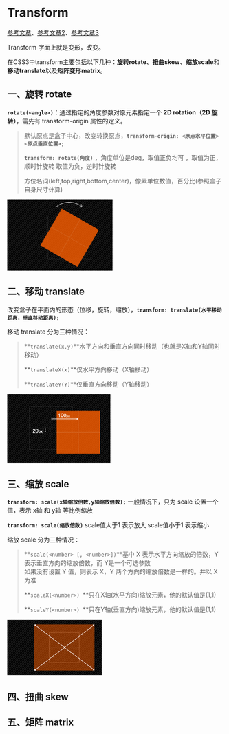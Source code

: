 # Transform

[参考文章](https://blog.csdn.net/chelen_jak/article/details/82754535)、[参考文章2](http://www.w3cplus.com/content/css3-transform)、[参考文章3](https://blog.csdn.net/qq_45025670/article/details/125588381?ops_request_misc=%257B%2522request%255Fid%2522%253A%2522168263808516800180659247%2522%252C%2522scm%2522%253A%252220140713.130102334..%2522%257D&request_id=168263808516800180659247&biz_id=0&utm_medium=distribute.pc_search_result.none-task-blog-2~all~top_positive~default-1-125588381-null-null.142^v86^insert_down1,239^v2^insert_chatgpt&utm_term=transform&spm=1018.2226.3001.4187)

Transform 字面上就是变形，改变。

在CSS3中transform主要包括以下几种：**旋转rotate**、**扭曲skew**、**缩放scale**和**移动translate**以及**矩阵变形matrix**。

## 一、旋转 rotate

**`rotate(<angle>)`**：通过指定的角度参数对原元素指定一个 **2D rotation（2D 旋转）**，需先有 transform-origin 属性的定义。

> 默认原点是盒子中心，改变转换原点，**`transform-origin: <原点水平位置> <原点垂直位置>;`**
>
> **`transform: rotate(角度)`**  ，角度单位是deg，取值正负均可 ，取值为正，顺时针旋转  取值为负，逆时针旋转
>
> 方位名词(left,top,right,bottom,center)，像素单位数值，百分比(参照盒子自身尺寸计算)

![rotate](Transform.assets/rotate.png)

## 二、移动 translate

改变盒子在平面内的形态（位移，旋转，缩放），**`transform: translate(水平移动距离，垂直移动距离);`**

移动 translate 分为三种情况：

> **`translate(x,y)`**水平方向和垂直方向同时移动（也就是X轴和Y轴同时移动）
>
> **`translateX(x)`**仅水平方向移动（X轴移动）
>
> **`translateY(Y)`**仅垂直方向移动（Y轴移动）

![translate-x-y](Transform.assets/translate-x-y.png)

## 三、缩放 scale

**`transform: scale(x轴缩放倍数,y轴缩放倍数);`** 一般情况下，只为 scale 设置一个值，表示 x轴 和 y轴 等比例缩放

**`transform: scale(缩放倍数)`** scale值大于1 表示放大  scale值小于1 表示缩小

缩放 scale 分为三种情况：

> **`scale(<number> [, <number>])`**基中 X 表示水平方向缩放的倍数，Y 表示垂直方向的缩放倍数，而 Y是一个可选参数<br>如果没有设置 Y 值，则表示 X，Y 两个方向的缩放倍数是一样的。并以 X 为准
>
> **`scaleX(<number>) `**只在X轴(水平方向)缩放元素，他的默认值是(1,1)
>
> **`scaleY(<number>) `**只在Y轴(垂直方向)缩放元素，他的默认值是(1,1)

![scale-x-y](Transform.assets/scale-x-y.png)

## 四、扭曲 skew

## 五、矩阵 matrix